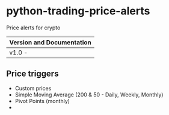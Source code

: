 # python-trading-price-alerts
Price alerts for crypto


| Version and Documentation                                            |
| --------------------------------------------------------------------------------- |
| v1.0 - |


## Price triggers

-   Custom prices
-   Simple Moving Average (200 & 50 - Daily, Weekly, Monthly)
-   Pivot Points (monthly)
-   
